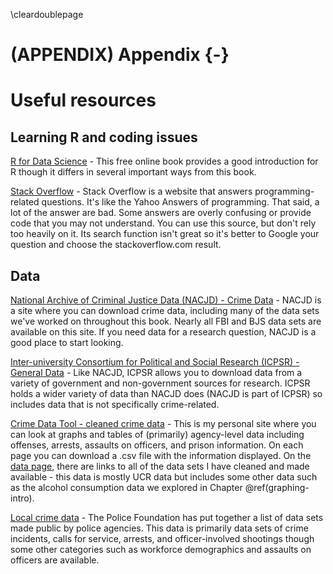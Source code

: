 
\cleardoublepage 

# (APPENDIX) Appendix {-}

# Useful resources

## Learning R and coding issues

[R for Data Science](http://r4ds.had.co.nz/) - This free online book provides a good introduction for R though it differs in several important ways from this book.


[Stack Overflow](http://stackoverflow.com/) - Stack Overflow is a website that answers programming-related questions. It's like the Yahoo Answers of programming. That said, a lot of the answer are bad. Some answers are overly confusing or provide code that you may not understand. You can use this source, but don't rely too heavily on it. Its search function isn't great so it's better to Google your question and choose the stackoverflow.com result. 

## Data

[National Archive of Criminal Justice Data (NACJD) - Crime Data](https://www.icpsr.umich.edu/icpsrweb/content/NACJD/index.html) - NACJD is a site where you can download crime data, including many of the data sets we've worked on throughout this book. Nearly all FBI and BJS data sets are available on this site. If you need data for a research question, NACJD is a good place to start looking. 

[Inter-university Consortium for Political and Social Research (ICPSR) - General Data](https://www.icpsr.umich.edu/icpsrweb/) - Like NACJD, ICPSR allows you to download data from a variety of government and non-government sources for research. ICPSR holds a wider variety of data than NACJD does (NACJD is part of ICPSR) so includes data that is not specifically crime-related. 

[Crime Data Tool - cleaned crime data](http://jacobdkaplan.com/data) - This is my personal site where you can look at graphs and tables of (primarily) agency-level data including offenses, arrests, assaults on officers, and prison information. On each page you can download a .csv file with the information displayed. On the [data page](http://jacobdkaplan.com/data.html), there are links to all of the data sets I have cleaned and made available - this data is mostly UCR data but includes some other data such as the alcohol consumption data we explored in Chapter \@ref(graphing-intro). 

[Local crime data](https://www.policedatainitiative.org/datasets/) - The Police Foundation has put together a list of data sets made public by police agencies. This data is primarily data sets of crime incidents, calls for service, arrests, and officer-involved shootings though some other categories such as workforce demographics and assaults on officers are available. 
